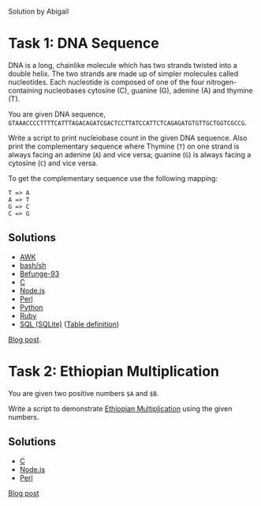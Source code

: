 Solution by Abigail

# Task 1: DNA Sequence

DNA is a long, chainlike molecule which has two strands twisted
into a double helix. The two strands are made up of simpler molecules
called nucleotides. Each nucleotide is composed of one of the four
nitrogen-containing nucleobases cytosine (C), guanine (G), adenine
(A) and thymine (T).

You are given DNA sequence,
`GTAAACCCCTTTTCATTTAGACAGATCGACTCCTTATCCATTCTCAGAGATGTGTTGCTGGTCGCCG`.

Write a script to print nucleiobase count in the given DNA sequence.
Also print the complementary sequence where Thymine (`T`) on one
strand is always facing an adenine (`A`) and vice versa; guanine (`G`)
is always facing a cytosine (`C`) and vice versa.

To get the complementary sequence use the following mapping:

    T => A
    A => T
    G => C
    C => G


## Solutions
* [AWK](awk/ch-1.awk)
* [bash/sh](bash/ch-1.sh)
* [Befunge-93](befunge-93/ch-1.bf93)
* [C](c/ch-1.c)
* [Node.js](node/ch-1.js)
* [Perl](perl/ch-1.pl)
* [Python](python/ch-1.py)
* [Ruby](ruby/ch-1.rb)
* [SQL (SQLite)](sql/ch-1.sql) ([Table definition](sql/ch-1.table))

[Blog post](https://wp.me/pcxd30-gf).

# Task 2: Ethiopian Multiplication

You are given two positive numbers `$A` and `$B`.

Write a script to demonstrate
[Ethiopian Multiplication](https://threesixty360.wordpress.com/2009/06/09/ethiopian-multiplication/) using the given numbers.

## Solutions
* [C](c/ch-2.c)
* [Node.js](node/ch-2.js)
* [Perl](perl/ch-2.pl)

[Blog post](https://wp.me/pcxd30-gV)
